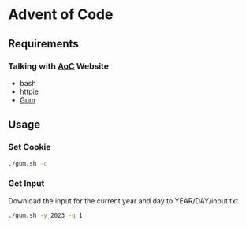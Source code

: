 # Advent of Code

## Requirements

### Talking with [AoC](https://adventofcode.com) Website

- bash
- [httpie](https://github.com/httpie/cli)
- [Gum](https://github.com/charmbracelet/gum)

## Usage

### Set Cookie

```sh
./gum.sh -c
```

### Get Input

Download the input for the current year and day to YEAR/DAY/input.txt

```sh
./gum.sh -y 2023 -q 1
```


